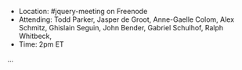* Location: #jquery-meeting on Freenode
* Attending: Todd Parker, Jasper de Groot, Anne-Gaelle Colom, Alex Schmitz, Ghislain Seguin, John Bender, Gabriel Schulhof, Ralph Whitbeck, 
* Time: 2pm ET

...
